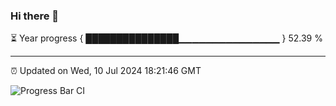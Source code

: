 ### Hi there 👋

⏳ Year progress { ███████████████▁▁▁▁▁▁▁▁▁▁▁▁▁▁▁ } 52.39 %

---

⏰ Updated on Wed, 10 Jul 2024 18:21:46 GMT

![Progress Bar CI](https://github.com/liununu/liununu/workflows/Progress%20Bar%20CI/badge.svg)
